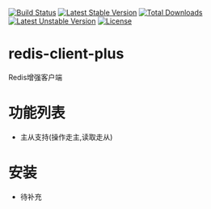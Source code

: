 [![Build Status](https://travis-ci.org/cangyan/redis-client-plus.svg?branch=master)](https://travis-ci.org/cangyan/redis-client-plus) [![Latest Stable Version](https://poser.pugx.org/cangyan/redis-client-plus/v/stable)](https://packagist.org/packages/cangyan/redis-client-plus) [![Total Downloads](https://poser.pugx.org/cangyan/redis-client-plus/downloads)](https://packagist.org/packages/cangyan/redis-client-plus) [![Latest Unstable Version](https://poser.pugx.org/cangyan/redis-client-plus/v/unstable)](https://packagist.org/packages/cangyan/redis-client-plus) [![License](https://poser.pugx.org/cangyan/redis-client-plus/license)](https://packagist.org/packages/cangyan/redis-client-plus)


# redis-client-plus
Redis增强客户端

# 功能列表
- 主从支持(操作走主,读取走从)


# 安装
- 待补充

